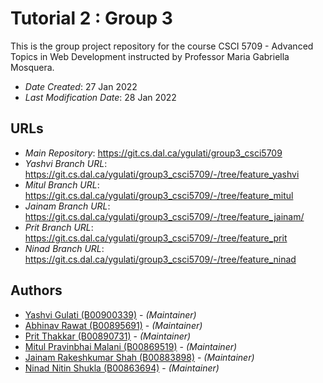 # Tutorial 2 : Group 3

This is the group project repository for the course CSCI 5709 - Advanced Topics in Web Development instructed by Professor Maria Gabriella Mosquera.

* *Date Created*: 27 Jan 2022
* *Last Modification Date*: 28 Jan 2022

## URLs
* *Main Repository*: <https://git.cs.dal.ca/ygulati/group3_csci5709>
* *Yashvi Branch URL*: <https://git.cs.dal.ca/ygulati/group3_csci5709/-/tree/feature_yashvi>
* *Mitul Branch URL*: <https://git.cs.dal.ca/ygulati/group3_csci5709/-/tree/feature_mitul>
* *Jainam Branch URL*: <https://git.cs.dal.ca/ygulati/group3_csci5709/-/tree/feature_jainam/>
* *Prit Branch URL*: <https://git.cs.dal.ca/ygulati/group3_csci5709/-/tree/feature_prit>
* *Ninad Branch URL*: <https://git.cs.dal.ca/ygulati/group3_csci5709/-/tree/feature_ninad>


## Authors
* [Yashvi Gulati (B00900339)](mailto:ys849413@dal.ca) - *(Maintainer)*
* [Abhinav Rawat (B00895691)](mailto:abhi@dal.ca) - *(Maintainer)*
* [Prit Thakkar (B00890731)](mailto:Prit.Thakkar@dal.ca) - *(Maintainer)*
* [Mitul Pravinbhai Malani (B00869519)](mailto:mt215690@dal.ca) - *(Maintainer)*
* [Jainam Rakeshkumar Shah (B00883898)](mailto:jainam@dal.ca) - *(Maintainer)*
* [Ninad Nitin Shukla (B00863694)](mailto:nn320259@dal.ca) - *(Maintainer)*
